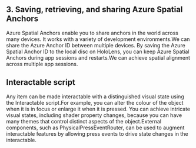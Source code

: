 ## 3. Saving, retrieving, and sharing Azure Spatial Anchors

Azure Spatial Anchors enable you to share anchors in the world across many devices. It works with a variety of development environments.We can share the Azure Anchor ID between multiple devices. By saving the Azure Spatial Anchor ID to the local disc on HoloLens, you can keep Azure Spatial Anchors during app sessions and restarts.We can achieve spatial alignment across multiple app sessions.




## Interactable script 

Any item can be made interactable with a distinguished visual state using the Interactable script.For example, you can alter the colour of the object when it is in focus or enlarge it when it is pressed. You can achieve intricate visual states, including shader property changes, because you can have many themes that control distinct aspects of the object.External components, such as PhysicalPressEventRouter, can be used to augment interactable features by allowing press events to drive state changes in the interactable.

